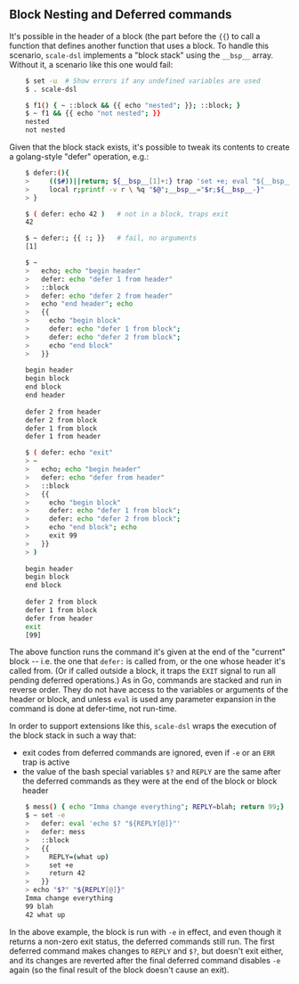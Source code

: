 ## Block Nesting and Deferred commands

It's possible in the header of a block (the part before the `{{`) to call a function that defines another function that uses a block.  To handle this scenario, `scale-dsl` implements a "block stack" using the `__bsp__` array.  Without it, a scenario like this one would fail:

~~~sh
    $ set -u  # Show errors if any undefined variables are used
    $ . scale-dsl

    $ f1() { ~ ::block && {{ echo "nested"; }}; ::block; }
    $ ~ f1 && {{ echo "not nested"; }}
    nested
    not nested
~~~

Given that the block stack exists, it's possible to tweak its contents to create a golang-style "defer" operation, e.g.:

~~~sh
    $ defer:(){
    >     (($#))||return; ${__bsp__[1]+:} trap 'set +e; eval "${__bsp__[*]}"' EXIT
    >     local r;printf -v r \ %q "$@";__bsp__="$r;${__bsp__-}"
    > }

    $ ( defer: echo 42 )   # not in a block, traps exit
    42

    $ ~ defer:; {{ :; }}   # fail, no arguments
    [1]

    $ ~
    >   echo; echo "begin header"
    >   defer: echo "defer 1 from header"
    >   ::block
    >   defer: echo "defer 2 from header"
    >   echo "end header"; echo
    >   {{
    >     echo "begin block"
    >     defer: echo "defer 1 from block";
    >     defer: echo "defer 2 from block";
    >     echo "end block"
    >   }}
    
    begin header
    begin block
    end block
    end header
    
    defer 2 from header
    defer 2 from block
    defer 1 from block
    defer 1 from header

    $ ( defer: echo "exit"
    > ~
    >   echo; echo "begin header"
    >   defer: echo "defer from header"
    >   ::block
    >   {{
    >     echo "begin block"
    >     defer: echo "defer 1 from block";
    >     defer: echo "defer 2 from block";
    >     echo "end block"; echo
    >     exit 99
    >   }}
    > )
    
    begin header
    begin block
    end block
    
    defer 2 from block
    defer 1 from block
    defer from header
    exit
    [99]

~~~

The above function runs the command it's given at the end of the "current" block -- i.e. the one that `defer:` is called from, or the one whose header it's called from.  (Or if called outside a block, it traps the `EXIT` signal to run all pending deferred operations.)  As in Go, commands are stacked and run in reverse order.  They do not have access to the variables or arguments of the header or block, and unless `eval` is used any parameter expansion in the command is done at defer-time, not run-time.

In order to support extensions like this, `scale-dsl` wraps the execution of the block stack in such a way that:

* exit codes from deferred commands are ignored, even if `-e` or an `ERR` trap is active
* the value of the bash special variables  `$?` and `REPLY` are the same after the deferred commands as they were at the end of the block or block header

~~~sh
    $ mess() { echo "Imma change everything"; REPLY=blah; return 99;}
    $ ~ set -e
    >   defer: eval 'echo $? "${REPLY[@]}"'
    >   defer: mess
    >   ::block
    >   {{
    >     REPLY=(what up)
    >     set +e
    >     return 42
    >   }}
    > echo "$?" "${REPLY[@]}"
    Imma change everything
    99 blah
    42 what up
~~~

In the above example, the block is run with `-e` in effect, and even though it returns a non-zero exit status, the deferred commands still run.  The first deferred command makes changes to `REPLY` and `$?`, but doesn't exit either, and its changes are reverted after the final deferred command disables `-e` again (so the final result of the block doesn't cause an exit).
